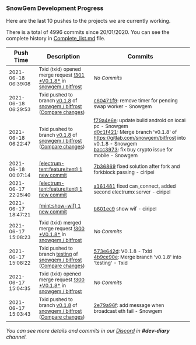 
### SnowGem Development Progress

Here are the last 10 pushes to the projects we are currently working.

There is a total of 4996 commits since 20/01/2020. You can see the complete history in
 [Complete_list.md](Complete_list.md) file.

| Push Time | Description | Commits |
| --- | --- | --- |
| <sub>2021-06-18 06:39:08</sub> | <sub>Txid (txid) opened merge request [\!301 \*V0\.1\.8\*](https://gitlab.com/snowgem/bitfrost/-/merge_requests/301) in [snowgem / bitfrost](https://gitlab.com/snowgem/bitfrost)</sub> | <sub>_No Commits_</sub> |
| <sub>2021-06-18 06:29:53</sub> | <sub>Txid pushed to branch [v0\.1\.8](https://gitlab.com/snowgem/bitfrost/commits/v0.1.8) of [snowgem / bitfrost](https://gitlab.com/snowgem/bitfrost) ([Compare changes](https://gitlab.com/snowgem/bitfrost/compare/bacc39737cd0bf449f5e6b8b7f6e931c70ec7b28...c60471f9a23f8da29c38bdaa457551cefc153686))</sub> | <sub>[c60471f9](https://gitlab.com/snowgem/bitfrost/-/commit/c60471f9a23f8da29c38bdaa457551cefc153686): remove timer for pending swap worker - Snowgem</sub> |
| <sub>2021-06-18 06:22:47</sub> | <sub>Txid pushed to branch [v0\.1\.8](https://gitlab.com/snowgem/bitfrost/commits/v0.1.8) of [snowgem / bitfrost](https://gitlab.com/snowgem/bitfrost) ([Compare changes](https://gitlab.com/snowgem/bitfrost/compare/2e79a96f0168322b36c2b53344a76ef208cff6f6...bacc39737cd0bf449f5e6b8b7f6e931c70ec7b28))</sub> | <sub>[f79a4e6e](https://gitlab.com/snowgem/bitfrost/-/commit/f79a4e6e525797e9686c7bb823e071c0cfbbbe69): update build android on local pc - Snowgem<br>[d0c1f421](https://gitlab.com/snowgem/bitfrost/-/commit/d0c1f42135436f836b524a97180741e7508fbce1): Merge branch 'v0.1.8' of https://gitlab.com/snowgem/bitfrost into v0.1.8 - Snowgem<br>[bacc3973](https://gitlab.com/snowgem/bitfrost/-/commit/bacc39737cd0bf449f5e6b8b7f6e931c70ec7b28): fix buy crypto issue for mobile - Snowgem</sub> |
| <sub>2021-06-18 00:07:14</sub> | <sub>[[electrum-tent:feature/tent] 1 new commit](https://github.com/ciripel/electrum-tent/commit/7b3686975655fa74a50f3a59ba01406cb623485d)</sub> | <sub>[7b36869](https://github.com/ciripel/electrum-tent/commit/7b3686975655fa74a50f3a59ba01406cb623485d) fixed solution after fork and forkblock passing - ciripel</sub> |
| <sub>2021-06-17 22:25:40</sub> | <sub>[[electrum-tent:feature/tent] 1 new commit](https://github.com/ciripel/electrum-tent/commit/a161481c70ce9c7b5ee7237ace97dd6560e11499)</sub> | <sub>[a161481](https://github.com/ciripel/electrum-tent/commit/a161481c70ce9c7b5ee7237ace97dd6560e11499) fixed can_connect, added second electrumx server - ciripel</sub> |
| <sub>2021-06-17 18:47:21</sub> | <sub>[[mint:show\-wif] 1 new commit](https://github.com/TENTSLP/mint/commit/b601ec94e1ac129cb2fe505374c7696f2fbe8577)</sub> | <sub>[b601ec9](https://github.com/TENTSLP/mint/commit/b601ec94e1ac129cb2fe505374c7696f2fbe8577) show wif - ciripel</sub> |
| <sub>2021-06-17 15:08:23</sub> | <sub>Txid (txid) merged merge request [\!300 \*V0\.1\.8\*](https://gitlab.com/snowgem/bitfrost/-/merge_requests/300) in [snowgem / bitfrost](https://gitlab.com/snowgem/bitfrost)</sub> | <sub>_No Commits_</sub> |
| <sub>2021-06-17 15:08:22</sub> | <sub>Txid pushed to branch [testing](https://gitlab.com/snowgem/bitfrost/commits/testing) of [snowgem / bitfrost](https://gitlab.com/snowgem/bitfrost) ([Compare changes](https://gitlab.com/snowgem/bitfrost/compare/108689fa0a9d9cbba59074e4f63648cd76a3d7e3...4b9ce90e97124c0fdd95c2bf8fb70e5c9a48f56f))</sub> | <sub>[573e642d](https://gitlab.com/snowgem/bitfrost/-/commit/573e642d43c3b4664327b300396171ba88aac07e): V0.1.8 - Txid<br>[4b9ce90e](https://gitlab.com/snowgem/bitfrost/-/commit/4b9ce90e97124c0fdd95c2bf8fb70e5c9a48f56f): Merge branch 'v0.1.8' into 'testing' - Txid</sub> |
| <sub>2021-06-17 15:04:35</sub> | <sub>Txid (txid) opened merge request [\!300 \*V0\.1\.8\*](https://gitlab.com/snowgem/bitfrost/-/merge_requests/300) in [snowgem / bitfrost](https://gitlab.com/snowgem/bitfrost)</sub> | <sub>_No Commits_</sub> |
| <sub>2021-06-17 15:03:43</sub> | <sub>Txid pushed to branch [v0\.1\.8](https://gitlab.com/snowgem/bitfrost/commits/v0.1.8) of [snowgem / bitfrost](https://gitlab.com/snowgem/bitfrost) ([Compare changes](https://gitlab.com/snowgem/bitfrost/compare/4fadf6f481086eb8924ccc7664ebec108d868343...2e79a96f0168322b36c2b53344a76ef208cff6f6))</sub> | <sub>[2e79a96f](https://gitlab.com/snowgem/bitfrost/-/commit/2e79a96f0168322b36c2b53344a76ef208cff6f6): add message when broadcast eth fail - Snowgem</sub> |

_You can see more details and commits in our [Discord](https://discord.gg/zumGnbg) in **#dev-diary** channel._
